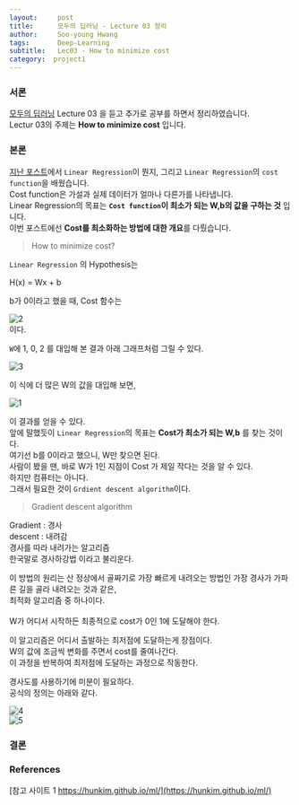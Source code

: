 ```yaml
---
layout:     post
title:      모두의 딥러닝 - Lecture 03 정리
author:     Soo-young Hwang
tags: 		Deep-Learning
subtitle:  	Lec03 - How to minimize cost
category:  project1
---
```


### 서론
[모두의 딥러닝](https://hunkim.github.io/ml/) Lecture 03 을 듣고 추가로 공부를 하면서  정리하였습니다.    
Lectur 03의 주제는 **How to minimize cost** 입니다.   
    
### 본론

[지난 포스트](http://localhost:4000/project1/2020/05/19/dl-lec02/)에서 `Linear Regression`이 뭔지, 그리고 `Linear Regression`의 `cost function`을 배웠습니다.   
Cost function은 가설과 실제 데이터가 얼마나 다른가를 나타냅니다.   
Linear Regression의 목표는 **`Cost function`이 최소가 되는 W,b의 값을 구하는 것** 입니다.   
이번 포스트에선 **Cost를 최소화하는 방법에 대한 개요**를 다뤘습니다.   



<blockquote>How to minimize cost?</blockquote>    

`Linear Regression` 의 Hypothesis는    
<p><execode>H(x) = Wx + b</execode></p>
b가 0이라고 했을 때, Cost 함수는   

![2](https://swimmingHwang.github.io/img/dllec03-2.png)   
이다. 

`W`에 1, 0, 2 를 대입해 본 결과 아래 그래프처럼 그릴 수 있다.   

![3](https://swimmingHwang.github.io/img/dllec03-3.png) 

이 식에 더 많은 W의 값을 대입해 보면, 

![1](https://swimmingHwang.github.io/img/dllec03-1.png)   

이 결과를 얻을 수 있다.   
앞에 말했듯이 `Linear Regression`의 목표는 **Cost가 최소가 되는 W,b** 를 찾는 것이다.   
여기선 b를 0이라고 했으니, W만 찾으면 된다.   
사람이 봤을 땐, 바로 W가 1인 지점이 Cost 가 제일 작다는 것을 알 수 있다.   
하지만 컴퓨터는 아니다.   
그래서 필요한 것이 `Grdient descent algorithm`이다. 

<blockquote>Gradient descent algorithm</blockquote>

Gradient : 경사   
descent : 내려감  
경사를 따라 내려가는 알고리즘   
한국말로 경사하강법 이라고 불리운다.   

이 방법의 원리는 산 정상에서 골짜기로 가장 빠르게 내려오는 방법인 가장 경사가 가파른 길을 골라 내려오는 것과 같은,   
최적화 알고리즘 중 하나이다.   
<br>
W가 어디서 시작하든 최종적으로 cost가 0인 1에 도달해야 한다.   

이 알고리즘은 어디서 출발하는 최저점에 도달하는게 장점이다.   
W의 값에 조금씩 변화를 주면서 cost를 줄여나간다.   
이 과정을 반복하여 최저점에 도달하는 과정으로 작동한다.   

경사도를 사용하기에 미분이 필요하다.   
공식의 정의는 아래와 같다.   

![4](https://swimmingHwang.github.io/img/dllec03-4.png)   
![5](https://swimmingHwang.github.io/img/dllec03-5.png)   






### 결론


### References
[참고 사이트 1 https://hunkim.github.io/ml/](https://hunkim.github.io/ml/)   